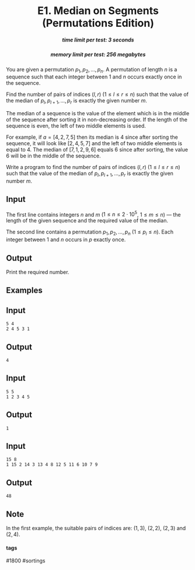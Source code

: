 <h1 style='text-align: center;'> E1. Median on Segments (Permutations Edition)</h1>

<h5 style='text-align: center;'>time limit per test: 3 seconds</h5>
<h5 style='text-align: center;'>memory limit per test: 256 megabytes</h5>

You are given a permutation $p_1, p_2, \dots, p_n$. A permutation of length $n$ is a sequence such that each integer between $1$ and $n$ occurs exactly once in the sequence.

Find the number of pairs of indices $(l, r)$ ($1 \le l \le r \le n$) such that the value of the median of $p_l, p_{l+1}, \dots, p_r$ is exactly the given number $m$.

The median of a sequence is the value of the element which is in the middle of the sequence after sorting it in non-decreasing order. If the length of the sequence is even, the left of two middle elements is used.

For example, if $a=[4, 2, 7, 5]$ then its median is $4$ since after sorting the sequence, it will look like $[2, 4, 5, 7]$ and the left of two middle elements is equal to $4$. The median of $[7, 1, 2, 9, 6]$ equals $6$ since after sorting, the value $6$ will be in the middle of the sequence.

Write a program to find the number of pairs of indices $(l, r)$ ($1 \le l \le r \le n$) such that the value of the median of $p_l, p_{l+1}, \dots, p_r$ is exactly the given number $m$.

## Input

The first line contains integers $n$ and $m$ ($1 \le n \le 2\cdot10^5$, $1 \le m \le n$) — the length of the given sequence and the required value of the median.

The second line contains a permutation $p_1, p_2, \dots, p_n$ ($1 \le p_i \le n$). Each integer between $1$ and $n$ occurs in $p$ exactly once.

## Output

Print the required number.

## Examples

## Input


```
5 4  
2 4 5 3 1  

```
## Output


```
4  

```
## Input


```
5 5  
1 2 3 4 5  

```
## Output


```
1  

```
## Input


```
15 8  
1 15 2 14 3 13 4 8 12 5 11 6 10 7 9  

```
## Output


```
48  

```
## Note

In the first example, the suitable pairs of indices are: $(1, 3)$, $(2, 2)$, $(2, 3)$ and $(2, 4)$.



#### tags 

#1800 #sortings 